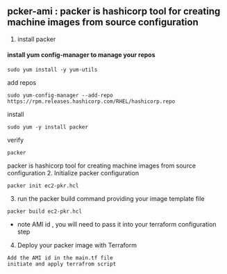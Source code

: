 ## pcker-ami : packer is hashicorp tool for creating machine images from source configuration
1. install packer

#### install yum config-manager to manage your  repos
```text
sudo yum install -y yum-utils
```
add repos
```text
sudo yum-config-manager --add-repo https://rpm.releases.hashicorp.com/RHEL/hashicorp.repo
```
install
```text
sudo yum -y install packer
```
verify
```text
packer
```
packer is hashicorp tool for creating machine images from source configuration
2. Initialize packer configuration
```text
packer init ec2-pkr.hcl
```
3. run the packer build command providing your image template file
```text
packer build ec2-pkr.hcl
```
- note AMI id , you will need to pass it into your terraform configuration step
4. Deploy your packer image with Terraform
```text
Add the AMI id in the main.tf file
initiate and apply terrafrom script
```
